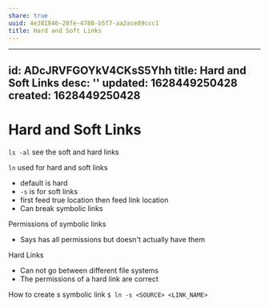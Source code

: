 ```yaml
---
share: true
uuid: 4e381846-28fe-4788-b5f7-aa2ace89ccc1
title: Hard and Soft Links
---
```

---
id: ADcJRVFGOYkV4CKsS5Yhh
title: Hard and Soft Links
desc: ''
updated: 1628449250428
created: 1628449250428
---
# Hard and Soft Links
`ls -al` see the soft and hard links

`ln` used for hard and soft links

*   default is hard
*   `-s` is for soft links
*   first feed true location then feed link location
*   Can break symbolic links

Permissions of symbolic links

*   Says has all permissions but doesn't actually have them

Hard Links

*   Can not go between different file systems
*   The permissions of a hard link are correct

How to create s symbolic link `$ ln -s <SOURCE> <LINK_NAME>`
